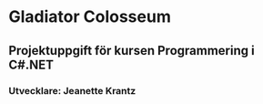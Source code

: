 # Gladiator Colosseum
## Projektuppgift för kursen Programmering i C#.NET

### Utvecklare: Jeanette Krantz

